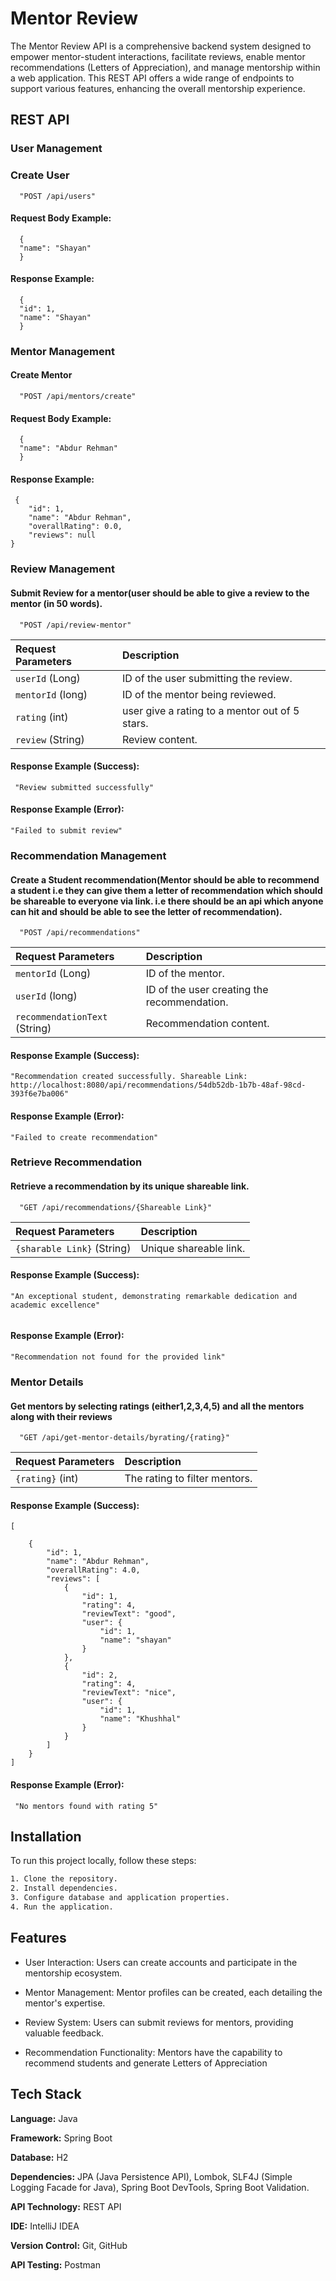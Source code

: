 
# Mentor Review 


The Mentor Review API is a comprehensive backend system designed to empower mentor-student interactions, facilitate reviews, enable mentor recommendations (Letters of Appreciation), and manage mentorship within a web application. This REST API offers a wide range of endpoints to support various features, enhancing the overall mentorship experience.






## REST API
### User Management
### Create User

```http
  "POST /api/users"

```


#### Request Body Example:

```http
  {
  "name": "Shayan"
  }
```
#### Response Example:

```http
  {
  "id": 1,
  "name": "Shayan"
  }
```
### Mentor Management
#### Create Mentor

```http
  "POST /api/mentors/create"

```



#### Request Body Example:

```http
  {
  "name": "Abdur Rehman"
  }
```
#### Response Example:

```http
 {
    "id": 1,
    "name": "Abdur Rehman",
    "overallRating": 0.0,
    "reviews": null
}
```
### Review Management
#### Submit Review for a mentor(user should be able to give a review to the mentor (in 50 words).


```http
  "POST /api/review-mentor"

```
| Request Parameters  | Description                       |
 :------- | :-------------------------------- |
  | `userId` (Long) |  ID of the user submitting the review. |
   | `mentorId` (long) | ID of the mentor being reviewed. |
   | `rating` (int) |user give a rating to a mentor out of 5 stars. |
   | `review` (String) | Review content. |
  

#### Response Example (Success):

```http
 "Review submitted successfully"
```
#### Response Example (Error):

```http
"Failed to submit review"

```
### Recommendation Management
#### Create a Student recommendation(Mentor should be able to recommend a student i.e they can give them a letter of recommendation which should be shareable to everyone via link. i.e there should be an api which anyone can hit and should be able to see the letter of recommendation).


```http
  "POST /api/recommendations"

```
| Request Parameters  | Description                       |
 :------- | :-------------------------------- |
| `mentorId` (Long) |  ID of the mentor. |
   | `userId` (long) | ID of the user creating the recommendation.|
   | `recommendationText` (String) | Recommendation content. |


#### Response Example (Success):

```http
"Recommendation created successfully. Shareable Link: http://localhost:8080/api/recommendations/54db52db-1b7b-48af-98cd-393f6e7ba006"
```
#### Response Example (Error):

```http
"Failed to create recommendation"
```
### Retrieve Recommendation
####  Retrieve a recommendation by its unique shareable link.


```http
  "GET /api/recommendations/{Shareable Link}"

```
| Request Parameters  | Description                       |
 :------- | :-------------------------------- |
|`{sharable Link}` (String)|  Unique shareable link. |

   

#### Response Example (Success):

```http
"An exceptional student, demonstrating remarkable dedication and academic excellence"


```
#### Response Example (Error):

```http
"Recommendation not found for the provided link"

```
### Mentor Details
####  Get mentors by selecting ratings (either1,2,3,4,5) and all the mentors along with their reviews


```http
  "GET /api/get-mentor-details/byrating/{rating}"

```
| Request Parameters  | Description                       |
 :------- | :-------------------------------- |
  | `{rating}` (int)|  The rating to filter mentors. |

   

#### Response Example (Success):

```http
[

    {
        "id": 1,
        "name": "Abdur Rehman",
        "overallRating": 4.0,
        "reviews": [
            {
                "id": 1,
                "rating": 4,
                "reviewText": "good",
                "user": {
                    "id": 1,
                    "name": "shayan"
                }
            },
            {
                "id": 2,
                "rating": 4,
                "reviewText": "nice",
                "user": {
                    "id": 1,
                    "name": "Khushhal"
                }
            }
        ]
    }
]

```
#### Response Example (Error):

```http
 "No mentors found with rating 5"

```


## Installation
 To run this project locally, follow these steps:

```bash
1. Clone the repository.
2. Install dependencies.
3. Configure database and application properties.
4. Run the application.
```
    
## Features


- User Interaction: Users can create accounts and participate in the mentorship ecosystem.

- Mentor Management: Mentor profiles can be created, each detailing the mentor's expertise.

- Review System: Users can submit reviews for mentors, providing valuable feedback.

- Recommendation Functionality: Mentors have the capability to recommend students and generate Letters of Appreciation



## Tech Stack
**Language:** Java

**Framework:** Spring Boot

**Database:** H2

**Dependencies:** JPA (Java Persistence API), Lombok, SLF4J (Simple Logging Facade for Java), Spring Boot DevTools, Spring Boot Validation.

**API Technology:** REST API


**IDE:** IntelliJ IDEA

**Version Control:** Git, GitHub

**API Testing:** Postman

